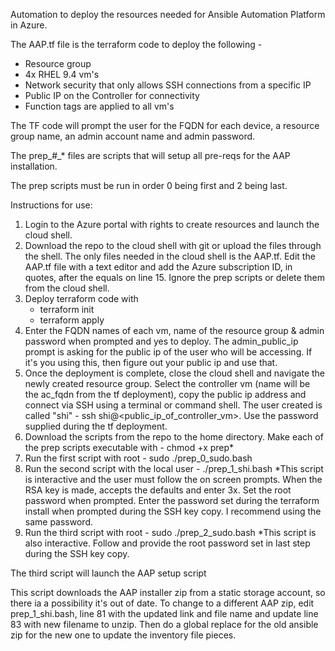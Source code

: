 Automation to deploy the resources needed for Ansible Automation Platform in Azure.  

The AAP.tf file is the terraform code to deploy the following - 
 - Resource group
 - 4x RHEL 9.4 vm's
 - Network security that only allows SSH connections from a specific IP
 - Public IP on the Controller for connectivity
 - Function tags are applied to all vm's

The TF code will prompt the user for the FQDN for each device, a resource group name, an admin account name and admin password.  

The prep_#_* files are scripts that will setup all pre-reqs for the AAP installation.  

The prep scripts must be run in order 0 being first and 2 being last.

Instructions for use:
1.  Login to the Azure portal with rights to create resources and launch the cloud shell.
2.  Download the repo to the cloud shell with git or upload the files through the shell.  The only files needed in the cloud shell is the AAP.tf.  Edit the AAP.tf file with a text editor and add the Azure subscription ID, in quotes, after the equals on line 15.  Ignore the prep scripts or delete them from the cloud shell.
3.  Deploy terraform code with
    - terraform init
    - terraform apply
4.  Enter the FQDN names of each vm, name of the resource group & admin password when prompted and yes to deploy.  The admin_public_ip prompt is asking for the public ip of the user who will be accessing.  If it's you using this, then figure out your public ip and use that.  
5.  Once the deployment is complete, close the cloud shell and navigate the newly created resource group.  Select the controller vm (name will be the ac_fqdn from the tf deployment), copy the public ip address and connect via SSH using a terminal or command shell.  The user created is called "shi" - ssh shi@<public_ip_of_controller_vm>.  Use the password supplied during the tf deployment.
6.  Download the scripts from the repo to the home directory.  Make each of the prep scripts executable with -  chmod +x prep*
7.  Run the first script with root  -  sudo ./prep_0_sudo.bash
8.  Run the second script with the local user - ./prep_1_shi.bash  *This script is interactive and the user must follow the on screen prompts.  When the RSA key is made, accepts the defaults and enter 3x.  Set the root password when prompted.  Enter the password set during the terraform install when prompted during the SSH key copy.  I recommend using the same password.
9.  Run the third script with root - sudo ./prep_2_sudo.bash  *This script is also interactive.  Follow and provide the root password set in last step during the SSH key copy.

The third script will launch the AAP setup script

This script downloads the AAP installer zip from a static storage account, so there ia a possibility it's out of date.  To change to a different AAP zip, edit prep_1_shi.bash, line 81 with the updated link and file name and update line 83 with new filename to unzip.  Then do a global replace for the old ansible zip for the new one to update the inventory file pieces.

